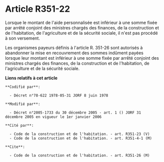 # Article R351-22

Lorsque le montant de l'aide personnalisée est inférieur à une somme fixée par arrêté conjoint des ministres chargés des
finances, de la construction et de l'habitation, de l'agriculture et de la sécurité sociale, il n'est pas procédé à son
versement.

Les organismes payeurs définis à l'article R. 351-26 sont autorisés à abandonner la mise en recouvrement des sommes indûment
payées lorsque leur montant est inférieur à une somme fixée par arrêté conjoint des ministres chargés des finances, de la
construction et de l'habitation, de l'agriculture et de la sécurité sociale.

**Liens relatifs à cet article**

	**Codifié par**:

	  - Décret n°78-622 1978-05-31 JORF 8 juin 1978

	**Modifié par**:

	  - Décret n°2005-1733 du 30 décembre 2005 - art. 1 () JORF 31 décembre 2005 en vigueur le 1er janvier 2006

	**Cité par**:

	  - Code de la construction et de l'habitation. - art. R351-23 (V)
	  - Code de la construction et de l'habitation. - art. R351-4-1 (M)

	**Cite**:

	  - Code de la construction et de l'habitation. - art. R351-26 (M)
